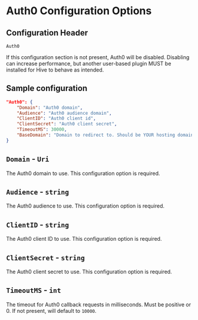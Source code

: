 # Auth0 Configuration Options

## Configuration Header

`Auth0`

If this configuration section is not present, Auth0 will be disabled.
Disabling can increase performance, but another user-based plugin MUST be installed for Hive to behave as intended.

## Sample configuration

```json
"Auth0": {
    "Domain": "Auth0 domain",
    "Audience": "Auth0 audience domain",
    "ClientID": "Auth0 client id",
    "ClientSecret": "Auth0 client secret",
    "TimeoutMS": 30000,
    "BaseDomain": "Domain to redirect to. Should be YOUR hosting domain"
}
```

## `Domain` - `Uri`

The Auth0 domain to use.
This configuration option is required.

## `Audience` - `string`

The Auth0 audience to use.
This configuration option is required.

## `ClientID` - `string`

The Auth0 client ID to use.
This configuration option is required.

## `ClientSecret` - `string`

The Auth0 client secret to use.
This configuration option is required.

## `TimeoutMS` - `int`

The timeout for Auth0 callback requests in milliseconds. Must be positive or 0. If not present, will default to `10000`.
